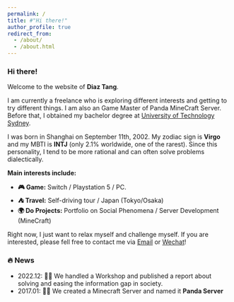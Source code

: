 ```yaml
---
permalink: /
title: #"Hi there!"
author_profile: true
redirect_from: 
  - /about/
  - /about.html
---
```


### Hi there!
Welcome to the website of **Diaz Tang**.

I am currently a freelance who is exploring different interests and getting to try different things. I am also an Game Master of Panda MineCraft Server. Before that, I obtained my bachelor degree at [University of Technology Sydney](https://www.uts.edu.au).

I was born in Shanghai on September 11th, 2002. My zodiac sign is **Virgo** and my MBTI is **INTJ** (only 2.1% worldwide, one of the rarest). Since this personality, I tend to be more rational and can often solve problems dialectically.

**Main interests include:**<br>
- **🎮 Game:** Switch / Playstation 5 / PC.<br>
- **⛺️ Travel:** Self-driving tour / Japan (Tokyo/Osaka)<br>
- **🌍 Do Projects:** Portfolio on Social Phenomena / Server Development (MineCraft)<br>

Right now, I just want to relax myself and challenge myself. If you are interested, please fell free to contact me via [Email](mailto:diaztang@mcfans.cn) or [Wechat](../images/wechat.jpg)!

### 🔥 News
- 2022.12: 🎉🎉 We handled a Workshop and published a report about solving and easing the information gap in society.
- 2017.01: 🎉🎉 We created a Minecraft Server and named it **Panda Server**
